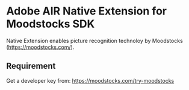 Adobe AIR Native Extension for Moodstocks SDK
==============================================

Native Extension enables picture recognition technoloy by Moodstocks (https://moodstocks.com/).

Requirement
---------------------------------------------
Get a developer key from: https://moodstocks.com/try-moodstocks